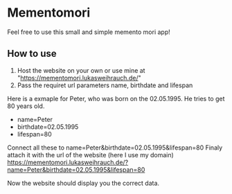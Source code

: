 # Mementomori

Feel free to use this small and simple memento mori app!

## How to use
1. Host the website on your own or use mine at "https://mementomori.lukasweihrauch.de/"
2. Pass the requiret url parameters name, birthdate and lifespan

Here is a exmaple for Peter, who was born on the 02.05.1995. He tries to get 80 years old.
- name=Peter
- birthdate=02.05.1995
- lifespan=80

Connect all these to name=Peter&birthdate=02.05.1995&lifespan=80
Finaly attach it with the url of the website (here I use my domain)
https://mementomori.lukasweihrauch.de/?name=Peter&birthdate=02.05.1995&lifespan=80

Now the website should display you the correct data.
